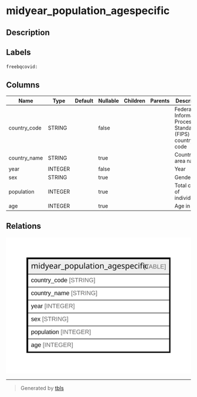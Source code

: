# midyear_population_agespecific

## Description

## Labels

`freebqcovid:`

## Columns

| Name | Type | Default | Nullable | Children | Parents | Description |
| ---- | ---- | ------- | -------- | -------- | ------- | ----------- |
| country_code | STRING |  | false |  |  | Federal Information Processing Standard (FIPS) country/area code |
| country_name | STRING |  | true |  |  | Country or area name |
| year | INTEGER |  | false |  |  | Year |
| sex | STRING |  | true |  |  | Gender |
| population | INTEGER |  | true |  |  | Total count of individuals |
| age | INTEGER |  | true |  |  | Age in years |

## Relations

![er](midyear_population_agespecific.svg)

---

> Generated by [tbls](https://github.com/k1LoW/tbls)
